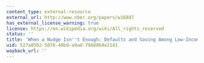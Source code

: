```yaml
---
content_type: external-resource
external_url: http://www.nber.org/papers/w16887
has_external_license_warning: true
license: https://en.wikipedia.org/wiki/All_rights_reserved
status: ''
title: 'When a Nudge Isn''t Enough: Defaults and Saving Among Low-Income Tax Filers'
uid: 527a8502-5078-40b9-a9ad-79b8064e2141
wayback_url: ''
---
```

